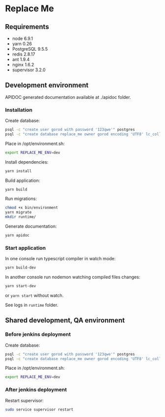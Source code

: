 # Replace Me

## Requirements

* node 6.9.1
* yarn 0.26
* PostgreSQL 9.5.5
* redis 2.8.17
* ant 1.9.4
* nginx 1.6.2
* supervisor 3.2.0

## Development environment

APIDOC generated documentation available at ./apidoc folder.

### Installation

Create database:
```sh
psql -c "create user gorod with password '123qwe'" postgres
psql -c "create database replace_me owner gorod encoding 'UTF8' lc_collate 'ru_RU.UTF-8' LC_CTYPE 'ru_RU.UTF-8' template template0;" postgres
```

Place in /opt/environment.sh:
```sh
export REPLACE_ME_ENV=dev
```

Install dependencies:
```sh
yarn install

```

Build application:
```sh
yarn build
```

Run migrations:
```sh
chmod +x bin/environment
yarn migrate
mkdir runtime/
```

Generate documentation:
```sh
yarn apidoc
```


### Start application

In one console run typescript compiler in watch mode:
```sh
yarn build-dev
```

In another console run nodemon watching compiled files changes:
```sh
yarn start-dev
```
or `yarn start` without watch.

See logs in `runtime` folder.


## Shared development, QA environment

### Before jenkins deployment

Create database:
```sh
psql -c "create user gorod with password '123qwe'" postgres
psql -c "create database replace_me owner gorod encoding 'UTF8' lc_collate 'ru_RU.UTF-8' LC_CTYPE 'ru_RU.UTF-8' template template0;" postgres
```

Place in /opt/environment.sh:
```sh
export REPLACE_ME_ENV=dev
```

### After jenkins deployment

Restart supervisor:
```sh
sudo service supervisor restart
```
